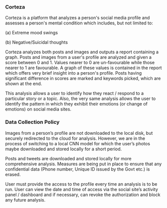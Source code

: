 ### Corteza

Corteza is a platform that analyzes a person's social media profile and assesses a person's mental condition which includes, but not limited to:

  (a) Extreme mood swings
  
  (b) Negative/Suicidal thoughts
  
Corteza analyzes both posts and images and outputs a report containing a graph. Posts and images from a user's profile are analyzed and given a score between 0 and 1. Values nearer to 0 are un-favourable while those nearer to 1 are favourable. A graph of these values is contained in the report which offers very brief insight into a person's profile. Posts having significant difference in scores are marked and keywords picked, which are shown at the end.

This analysis allows a user to identify how they react / respond to a particular story or a topic. Also, the very same analysis allows the user to identify the pattern in which they exhibit their emotions (or change of emotions) on social media sites.

### Data Collection Policy

Images from a person’s profile are not downloaded to the local disk, but securely redirected to the cloud for analysis. However, we are in the process of switching to a local CNN model for which the user’s photos maybe downloaded and stored locally for a short period.
 
Posts and tweets are downloaded and stored locally for more comprehensive analysis. Measures are being put in place to ensure that any confidential data (Phone number, Unique ID issued by the Govt etc.) is erased.
 
User must provide the access to the profile every time an analysis is to be run. User can view the date and time of access via the social site’s activity panel / dashboard and if necessary, can revoke the authorization and block any future analysis.
